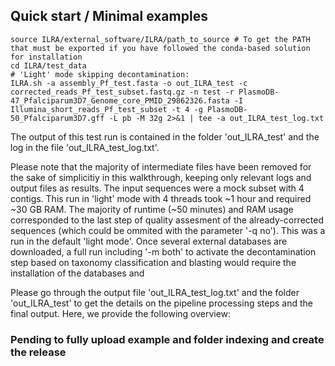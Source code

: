 ## Quick start / Minimal examples
```
source ILRA/external_software/ILRA/path_to_source # To get the PATH that must be exported if you have followed the conda-based solution for installation
cd ILRA/test_data
# 'Light' mode skipping decontamination:
ILRA.sh -a assembly_Pf_test.fasta -o out_ILRA_test -c corrected_reads_Pf_test_subset.fastq.gz -n test -r PlasmoDB-47_Pfalciparum3D7_Genome_core_PMID_29862326.fasta -I Illumina_short_reads_Pf_test_subset -t 4 -g PlasmoDB-50_Pfalciparum3D7.gff -L pb -M 32g 2>&1 | tee -a out_ILRA_test_log.txt
```

The output of this test run is contained in the folder 'out_ILRA_test' and the log in the file 'out_ILRA_test_log.txt'. 


Please note that the majority of intermediate files have been removed for the sake of simplicitiy in this walkthrough, keeping only relevant logs and output files as results. The input sequences were a mock subset with 4 contigs. This run in 'light' mode with 4 threads took ~1 hour and required ~30 GB RAM. The majority of runtime (~50 minutes) and RAM usage corresponded to the last step of quality assesment of the already-corrected sequences (which could be ommited with the parameter '-q no').
This was a run in the default 'light mode'. Once several external databases are downloaded, a full run including '-m both' to activate the decontamination step based on taxonomy classification and blasting would require the installation of the databases and 


Please go through the output file 'out_ILRA_test_log.txt' and the folder 'out_ILRA_test' to get the details on the pipeline processing steps and the final output. Here, we provide the following overview:

### Pending to fully upload example and folder indexing and create the release

